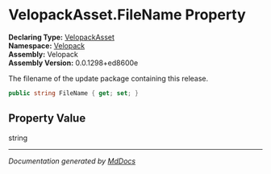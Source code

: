 ﻿<!--  
  <auto-generated>   
    The contents of this file were generated by a tool.  
    Changes to this file may be list if the file is regenerated  
  </auto-generated>   
-->

# VelopackAsset.FileName Property

**Declaring Type:** [VelopackAsset](../index.md)  
**Namespace:** [Velopack](../../index.md)  
**Assembly:** Velopack  
**Assembly Version:** 0.0.1298+ed8600e

 The filename of the update package containing this release. 

```csharp
public string FileName { get; set; }
```

## Property Value

string

___

*Documentation generated by [MdDocs](https://github.com/ap0llo/mddocs)*
